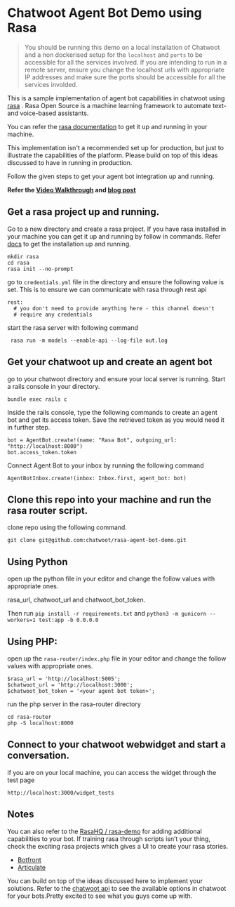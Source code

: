 
# Chatwoot Agent Bot Demo using Rasa

> You should be running this demo on a local installation of Chatwoot and a non dockerised setup for the `localhost` and `ports` to be accessible for all the services involved. If you are intending to run in a remote server, ensure you change the localhost urls with appropriate IP addresses and make sure the ports should be accessible for all the services involded. 

This is a sample implementation of agent bot capabilities in chatwoot using [rasa](https://rasa.com/) . Rasa Open Source is a machine learning framework to automate text- and voice-based assistants.

You can refer the [rasa documentation](https://rasa.com/docs/rasa/user-guide/installation/) to get it up and running in your machine. 

This implementation isn't a recommended set up for production, but just to illustrate the capabilities of the platform. Please build on top of this ideas discussed to have in running in production.



Follow the given steps to get your agent bot integration up and running. 

**Refer the [Video Walkthrough](https://youtube.com/watch?v=KE4nKgepO_k) and [blog post](https://www.chatwoot.com/blog/its-a-bot-story)**


## Get a rasa project up and running. 

Go to a new directory and create a rasa project. If you have rasa installed in your machine you can get it up and running by follow in commands.  Refer [docs](https://rasa.com/docs/rasa/user-guide/rasa-tutorial/) to get the installation up and running. 

```
mkdir rasa
cd rasa
rasa init --no-prompt
```

go to `credentials.yml` file in the directory and ensure the following value is set. This is to ensure we can communicate with rasa through rest api

```
rest:
  # you don't need to provide anything here - this channel doesn't
  # require any credentials
```

start the rasa server with following command

```
 rasa run -m models --enable-api --log-file out.log
```

##  Get your chatwoot up and create an agent bot

go to your chatwoot directory and ensure your local server is running.  Start a rails console in your directory.

```
bundle exec rails c
```

Inside the rails console, type the following commands to create an agent bot and get its access token. Save the retrieved token as you would need it in further step.

```
bot = AgentBot.create!(name: "Rasa Bot", outgoing_url: "http://localhost:8000")
bot.access_token.token
```

Connect Agent Bot to your inbox by running the following command

```
AgentBotInbox.create!(inbox: Inbox.first, agent_bot: bot)
```

## Clone this repo into your machine and run the rasa router script. 


clone repo using the following command. 

```
git clone git@github.com:chatwoot/rasa-agent-bot-demo.git
```
## Using Python
open up the python file in your editor and change the follow values with appropriate ones. 

rasa_url, chatwoot_url and chatwoot_bot_token.

Then run `pip install -r requirements.txt` and `python3 -m gunicorn --workers=1 test:app -b 0.0.0.0 `

## Using PHP:
open up the `rasa-router/index.php` file in your editor and change the follow values with appropriate ones. 

```
$rasa_url = 'http://localhost:5005';
$chatwoot_url = 'http://localhost:3000';
$chatwoot_bot_token = '<your agent bot token>';
```

run the php server  in the rasa-router directory

```
cd rasa-router
php -S localhost:8000
```

## Connect to your chatwoot webwidget and start a conversation. 

if you are on your local machine, you can access the widget through the test page

```
http://localhost:3000/widget_tests
```

## Notes 

You can also refer to the  [RasaHQ / rasa-demo](https://github.com/RasaHQ/rasa-demo) for adding additional capabilities to your bot. If training rasa through scripts isn’t your thing, check the exciting rasa projects which gives a UI to create your rasa stories. 
- [Botfront](https://github.com/botfront/botfront)
- [Articulate](https://github.com/samtecspg/articulate)

You can build on top of the ideas discussed here to implement your solutions. Refer to the [chatwoot api](https://www.chatwoot.com/developers/api/) to see the available options in chatwoot for your bots.Pretty excited to see what you guys come up with. 

